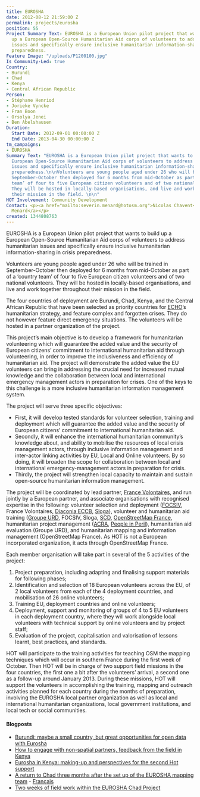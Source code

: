 ```yaml
---
title: EUROSHA
date: 2012-08-12 21:59:00 Z
permalink: projects/eurosha
position: 55
Project Summary Text: EUROSHA is a European Union pilot project that wants to build
  up a European Open-Source Humanitarian Aid corps of volunteers to address humanitarian
  issues and specifically ensure inclusive humanitarian information-sharing in crisis
  preparedness.
Feature Image: "/uploads/P1200100.jpg"
Is Community-Led: true
Country:
- Burundi
- Chad
- Kenya
- Central African Republic
Person:
- Stéphane Henriod
- Jorieke Vyncke
- Fran Boon
- Orsolya Jenei
- Ben Abelshausen
Duration:
  Start Date: 2012-09-01 00:00:00 Z
  End Date: 2013-04-30 00:00:00 Z
tm_campaigns:
- EUROSHA
Summary Text: "EUROSHA is a European Union pilot project that wants to build up a
  European Open-Source Humanitarian Aid corps of volunteers to address humanitarian
  issues and specifically ensure inclusive humanitarian information-sharing in crisis
  preparedness.\n\nVolunteers are young people aged under 26 who will be trained in
  September-October then deployed for 6 months from mid-October as part of a ‘country
  team’ of four to five European citizen volunteers and of two national volunteers.
  They will be hosted in locally-based organisations, and live and work together throughout
  their mission in the field. \n\n"
HOT Involvement: Community Development
Contact: <p><a href="mailto:severin.menard@hotosm.org">Nicolas Chavent<br>Severin
  Menard</a></p>
created: 1344808763
---
```


<p>EUROSHA is a European Union pilot project that wants to build up a European Open-Source Humanitarian Aid corps of volunteers to address humanitarian issues and specifically ensure inclusive humanitarian information-sharing in crisis preparedness.</p><p>Volunteers are young people aged under 26 who will be trained in September-October then deployed for 6 months from mid-October as part of a ‘country team’ of four to five European citizen volunteers and of two national volunteers. They will be hosted in locally-based organisations, and live and work together throughout their mission in the field.</p><p>The four countries of deployment are Burundi, Chad, Kenya, and the Central African Republic that have been selected as priority countries for <a href="http://ec.europa.eu/echo/index_en.htm">ECHO</a>’s humanitarian strategy, and feature complex and forgotten crises. They do not however feature direct emergency situations. The volunteers will be hosted in a partner organization of the project.</p><p>This project’s main objective is to develop a framework for humanitarian volunteering which will guarantee the added value and the security of European citizens’ commitment to international humanitarian aid through volunteering, in order to improve the inclusiveness and efficiency of humanitarian aid. The project will demonstrate the added value the EU volunteers can bring in addressing the crucial need for increased mutual knowledge and the collaboration between local and international emergency management actors in preparation for crises. One of the keys to this challenge is a more inclusive humanitarian information management system.</p><p>The project will serve three specific objectives:</p><ul><li>First, it will develop tested standards for volunteer selection, training and deployment which will guarantee the added value and the security of European citizens’ commitment to international humanitarian aid.</li><li>Secondly, it will enhance the international humanitarian community’s knowledge about, and ability to mobilise the resources of local crisis management actors, through inclusive information management and inter-actor linking activities by EU, Local and Online volunteers. By so doing, it will broaden the scope for collaboration between local and international emergency-management actors in preparation for crisis.</li><li>Thirdly, the project will strengthen local capacity to maintain and sustain open-source humanitarian information management.</li></ul><p>The project will be coordinated by lead partner, <a href="http://www.france-volontaires.org/">France Volontaires</a>, and run jointly by a European partner, and associate organisations with recognised expertise in the following: volunteer selection and deployment (<a href="http://www.focsiv.it/">FOCSIV</a>, France Volontaires, <a href="http://www.eurodiaconia.org/networks/index.php/members/view/8">Diaconia ECCB</a>, <a href="http://www.sloga-platform.org/">Sloga</a>), volunteer and humanitarian aid training (<a href="http://www.urd.org/">Groupe URD</a>, FOCSIV, Sloga, <a href="http://www.scd.asso.fr/">SCD</a>, <a href="http://openstreetmap.fr/">OpenStreetMap France</a>, humanitarian project management (<a href="http://acra.it/">ACRA</a>, <a href="http://www.clovekvohrozeni.sk/en/">People in Peril</a>), humanitarian aid evaluation (Groupe URD), and humanitarian mapping and information management (OpenStreetMap France). As HOT is not a European incorporated organization, it acts through OpenStreetMap France.</p><p>Each member organisation will take part in several of the 5 activities of the project:</p><ol><li>Project preparation, including adapting and finalising support materials for following phases;</li><li>Identification and selection of 18 European volunteers across the EU, of 2 local volunteers from each of the 4 deployment countries, and mobilisation of 26 online volunteers;</li><li>Training EU, deployment countries and online volunteers;</li><li>Deployment, support and monitoring of groups of 4 to 5 EU volunteers in each deployment country, where they will work alongside local volunteers with technical support by online volunteers and by project staff;</li><li>Evaluation of the project, capitalisation and valorisation of lessons learnt, best practices, and standards.</li></ol><p>HOT will participate to the training activities for teaching OSM the mapping techniques which will occur in southern France during the first week of October. Then HOT will be in charge of two support field missions in the four countries, the first one a bit after the volunteers’ arrival, a second one as a follow-up around January 2013. During these missions, HOT will support the volunteers in accomplishing the training, mapping and outreach activities planned for each country during the months of preparation, involving the EUROSHA local partner organization as well as local and international humanitarian organizations, local government institutions, and local tech or social communities.</p><h4>Blogposts</h4><ul><li><a href="http://hotosm.org/updates/2013-02-21_burundi_maybe_a_small_country_but_great_opportunities_for_open_data_with_eurosha">Burundi: maybe a small country, but great opportunities for open data with Eurosha</a></li><li><a href="http://hotosm.org/updates/2013-02-20_how_to_engage_with_non-spatial_partners_feedback_from_the_field_in_kenya">How to engage with non-spatial partners, feedback from the field in Kenya</a></li><li><a href="http://hotosm.org/updates/2013-02-12_eurosha_in_kenya_making-up_and_perspectives_for_the_second_hot_support">Eurosha in Kenya: making-up and perspectives for the second Hot support</a></li><li> <a href="http://hotosm.org/updates/2013-02-01_a_return_to_chad_three_months_after_the_set_up_of_the_eurosha_mapping_team">A return to Chad three months after the set up of the EUROSHA mapping team</a> - <a href="http://hotosm.org/updates/2013-02-01_a_return_to_chad_three_months_after_the_set_up_of_the_eurosha_mapping_team">Français</a> </li><li><a href="http://hotosm.org/updates/2012-11-01_two_weeks_of_field_work_within_the_eurosha_chad_project">Two weeks of field work within the EUROSHA Chad Project</a></li></ul>